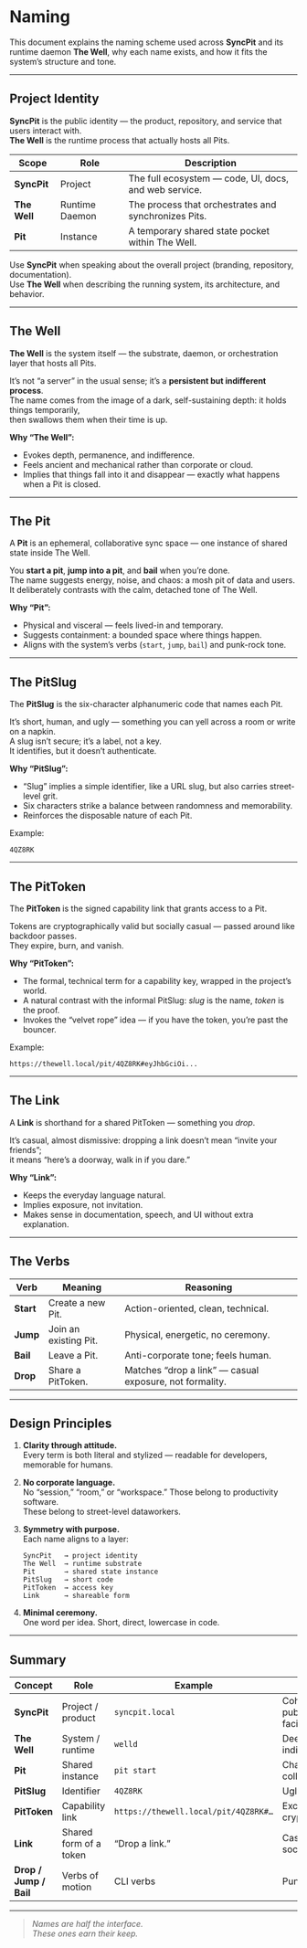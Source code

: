 # Naming

This document explains the naming scheme used across **SyncPit** and its runtime daemon **The Well**, why each name exists, and how it fits the system’s structure and tone.

---

## Project Identity

**SyncPit** is the public identity — the product, repository, and service that users interact with.  
**The Well** is the runtime process that actually hosts all Pits.

| Scope | Role | Description |
|--------|------|--------------|
| **SyncPit** | Project | The full ecosystem — code, UI, docs, and web service. |
| **The Well** | Runtime Daemon | The process that orchestrates and synchronizes Pits. |
| **Pit** | Instance | A temporary shared state pocket within The Well. |

Use **SyncPit** when speaking about the overall project (branding, repository, documentation).  
Use **The Well** when describing the running system, its architecture, and behavior.

---

## The Well
**The Well** is the system itself — the substrate, daemon, or orchestration layer that hosts all Pits.

It’s not “a server” in the usual sense; it’s a **persistent but indifferent process**.  
The name comes from the image of a dark, self-sustaining depth: it holds things temporarily,  
then swallows them when their time is up.

**Why “The Well”:**
- Evokes depth, permanence, and indifference.  
- Feels ancient and mechanical rather than corporate or cloud.  
- Implies that things fall into it and disappear — exactly what happens when a Pit is closed.

---

## The Pit
A **Pit** is an ephemeral, collaborative sync space — one instance of shared state inside The Well.

You **start a pit**, **jump into a pit**, and **bail** when you’re done.  
The name suggests energy, noise, and chaos: a mosh pit of data and users.  
It deliberately contrasts with the calm, detached tone of The Well.

**Why “Pit”:**
- Physical and visceral — feels lived-in and temporary.  
- Suggests containment: a bounded space where things happen.  
- Aligns with the system’s verbs (`start`, `jump`, `bail`) and punk-rock tone.

---

## The PitSlug
The **PitSlug** is the six-character alphanumeric code that names each Pit.

It’s short, human, and ugly — something you can yell across a room or write on a napkin.  
A slug isn’t secure; it’s a label, not a key.  
It identifies, but it doesn’t authenticate.

**Why “PitSlug”:**
- “Slug” implies a simple identifier, like a URL slug, but also carries street-level grit.  
- Six characters strike a balance between randomness and memorability.  
- Reinforces the disposable nature of each Pit.

Example:
```
4QZ8RK
```

---

## The PitToken
The **PitToken** is the signed capability link that grants access to a Pit.

Tokens are cryptographically valid but socially casual — passed around like backdoor passes.  
They expire, burn, and vanish.

**Why “PitToken”:**
- The formal, technical term for a capability key, wrapped in the project’s world.  
- A natural contrast with the informal PitSlug: _slug_ is the name, _token_ is the proof.  
- Invokes the “velvet rope” idea — if you have the token, you’re past the bouncer.

Example:
```
https://thewell.local/pit/4QZ8RK#eyJhbGciOi...
```

---

## The Link
A **Link** is shorthand for a shared PitToken — something you *drop*.

It’s casual, almost dismissive: dropping a link doesn’t mean “invite your friends”;  
it means “here’s a doorway, walk in if you dare.”

**Why “Link”:**
- Keeps the everyday language natural.  
- Implies exposure, not invitation.  
- Makes sense in documentation, speech, and UI without extra explanation.

---

## The Verbs
| Verb | Meaning | Reasoning |
|------|----------|-----------|
| **Start** | Create a new Pit. | Action-oriented, clean, technical. |
| **Jump** | Join an existing Pit. | Physical, energetic, no ceremony. |
| **Bail** | Leave a Pit. | Anti-corporate tone; feels human. |
| **Drop** | Share a PitToken. | Matches “drop a link” — casual exposure, not formality. |

---

## Design Principles
1. **Clarity through attitude.**  
   Every term is both literal and stylized — readable for developers, memorable for humans.

2. **No corporate language.**  
   No “session,” “room,” or “workspace.” Those belong to productivity software.  
   These belong to street-level dataworkers.

3. **Symmetry with purpose.**  
   Each name aligns to a layer:
   ```
   SyncPit   → project identity
   The Well  → runtime substrate
   Pit       → shared state instance
   PitSlug   → short code
   PitToken  → access key
   Link      → shareable form
   ```

4. **Minimal ceremony.**  
   One word per idea. Short, direct, lowercase in code.

---

## Summary
| Concept | Role | Example | Tone |
|----------|------|----------|------|
| **SyncPit** | Project / product | `syncpit.local` | Cohesive, public-facing |
| **The Well** | System / runtime | `welld` | Deep, indifferent |
| **Pit** | Shared instance | `pit start` | Chaotic, collaborative |
| **PitSlug** | Identifier | `4QZ8RK` | Ugly, human |
| **PitToken** | Capability link | `https://thewell.local/pit/4QZ8RK#…` | Exclusive, cryptic |
| **Link** | Shared form of a token | “Drop a link.” | Casual, social |
| **Drop / Jump / Bail** | Verbs of motion | CLI verbs | Punk, active |

---

> _Names are half the interface.  
> These ones earn their keep._

